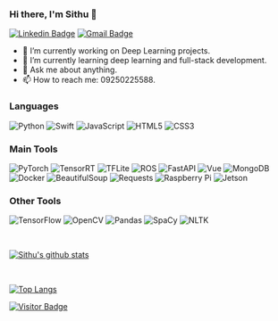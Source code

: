 ### Hi there, I'm Sithu 👋

[![Linkedin Badge](https://img.shields.io/badge/-sithu31296-blue?style=flat-square&logo=Linkedin&logoColor=white&link=https://www.linkedin.com/in/sithu31296/)](https://www.linkedin.com/in/sithu31296/)
[![Gmail Badge](https://img.shields.io/badge/-sithu31296@gmail.com-c14438?style=flat-square&logo=Gmail&logoColor=white&link=mailto:sithu31296@gmail.com)](mailto:sithu31296@gmail.com)

- 🔭 I’m currently working on Deep Learning projects.
- 🌱 I’m currently learning deep learning and full-stack development.
- 💬 Ask me about anything.
- 📫 How to reach me: 09250225588.

<!--
**sithu31296/sithu31296** is a ✨ _special_ ✨ repository because its `README.md` (this file) appears on your GitHub profile.

Here are some ideas to get you started:

- 🔭 I’m currently working on ...
- 🌱 I’m currently learning ...
- 👯 I’m looking to collaborate on ...
- 🤔 I’m looking for help with ...
- 💬 Ask me about ...
- 📫 How to reach me: ...
- 😄 Pronouns: ...
- ⚡ Fun fact: ...
-->

### Languages

![Python](https://img.shields.io/badge/-Python-green?style=flat-square&logo=Python&logoColor=white)
![Swift](https://img.shields.io/badge/-Swift-red?style=flat-square&logo=swift&logoColor=white)
![JavaScript](https://img.shields.io/badge/-JavaScript-yellow?style=flat-square&logo=javascript&logoColor=white)
![HTML5](https://img.shields.io/badge/-HTML5-E34F26?style=flat-square&logo=html5&logoColor=white)
![CSS3](https://img.shields.io/badge/-CSS3-1572B6?style=flat-square&logo=css3)

### Main Tools

![PyTorch](https://img.shields.io/badge/-PyTorch-red?style=flat-square&logo=pytorch&logoColor=white)
![TensorRT](https://img.shields.io/badge/-TensorRT-green?style=flat-square&logo=tensorflow&logoColor=white)
![TFLite](https://img.shields.io/badge/-TFLite-orange?style=flat-square&logo=tensorflow&logoColor=white)
![ROS](https://img.shields.io/badge/-ROS-informational?style=flat-square&logo=ros&logoColor=white)
![FastAPI](https://img.shields.io/badge/-FastAPI-brightgreen?style=flat-square&logo=fastapi&logoColor=white)
![Vue](https://img.shields.io/badge/-Vue-blue?style=flat-square&logo=vuejs&logoColor=white)
![MongoDB](https://img.shields.io/badge/-MongoDB-green?style=flat-square&logo=mongodb&logoColor=white)
![Docker](https://img.shields.io/badge/-Docker-blue?style=flat-square&logo=docker&logoColor=white)
![BeautifulSoup](https://img.shields.io/badge/-BeautifulSoup-red?style=flat-square&logo=beautifulsoup&logoColor=white)
![Requests](https://img.shields.io/badge/-Requests-red?style=flat-square&logo=requests&logoColor=white)
![Raspberry Pi](https://img.shields.io/badge/-Raspberry%20Pi-C51A4A?style=flat-square&logo=Raspberry-Pi)
![Jetson](https://img.shields.io/badge/-Jetson-blueviolet?style=flat-square&logo=jetson&logoColor=white)

### Other Tools

![TensorFlow](https://img.shields.io/badge/-TensorFlow-brightgreen?style=flat-square&logo=tensorflow&logoColor=white)
![OpenCV](https://img.shields.io/badge/-OpenCV-9cf?style=flat-square&logo=opencv&logoColor=white)
![Pandas](https://img.shields.io/badge/-Pandas-blueviolet?style=flat-square&logo=pandas&logoColor=white)
![SpaCy](https://img.shields.io/badge/-SpaCy-yellow?style=flat-square&logo=spacy&logoColor=white)
![NLTK](https://img.shields.io/badge/-NLTK-9cf?style=flat-square&logo=nltk&logoColor=white)

<br/>

[![Sithu's github stats](https://github-readme-stats.vercel.app/api?username=sithu31296&show_icons=true&theme=buefy)](https://github.com/sithu31296/sithu31296)

<br/>

[![Top Langs](https://github-readme-stats.vercel.app/api/top-langs/?username=sithu31296)](https://github.com/sithu31296/sithu31296)

[![Visitor Badge](https://visitor-badge.laobi.icu/badge?page_id=sithu31296.sithu31296)](https://github.com/sithu31296/sithu31296)
